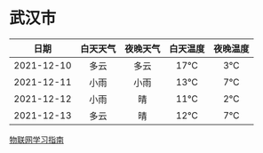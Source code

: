 # 武汉市
|日期|白天天气|夜晚天气|白天温度|夜晚温度|
|:--:|:--:|:--:|:--:|:--:|
|2021-12-10|多云|多云|17℃|3℃|
|2021-12-11|小雨|小雨|13℃|7℃|
|2021-12-12|小雨|晴|11℃|2℃|
|2021-12-13|多云|晴|12℃|7℃|
 
[物联网学习指南](http://doc.lziqi.top/IoT)
